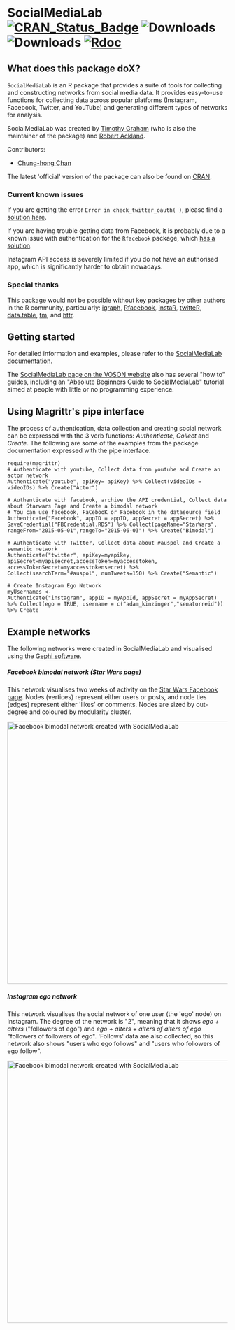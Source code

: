 # SocialMediaLab [![CRAN\_Status\_Badge](http://www.r-pkg.org/badges/version/SocialMediaLab)](https://CRAN.R-project.org/package=SocialMediaLab) ![Downloads](https://cranlogs.r-pkg.org/badges/SocialMediaLab) ![Downloads](https://cranlogs.r-pkg.org/badges/grand-total/SocialMediaLab) [![Rdoc](http://www.rdocumentation.org/badges/version/SocialMediaLab)](http://www.rdocumentation.org/packages/SocialMediaLab)

## What does this package doX?

`SocialMediaLab` is an R package that provides a suite of tools for collecting and constructing networks from social media data. It provides easy-to-use functions for collecting data across popular platforms (Instagram, Facebook, Twitter, and YouTube) and generating different types of networks for analysis.

SocialMediaLab was created by [Timothy Graham](http://uq.academia.edu/TimGraham) (who is also the maintainer of the package) and [Robert Ackland](https://researchers.anu.edu.au/researchers/ackland-rj).

Contributors:

* [Chung-hong Chan](https://github.com/chainsawriot)

The latest 'official' version of the package can also be found on [CRAN](https://cran.r-project.org/web/packages/SocialMediaLab/index.html).

### Current known issues

If you are getting the error `Error in check_twitter_oauth( )`, please find a [solution here](https://github.com/geoffjentry/twitteR/issues/90).

If you are having trouble getting data from Facebook, it is probably due to a known issue with authentication for the `Rfacebook` package, which [has a solution](https://github.com/vosonlab/SocialMediaLab/issues/28). 

Instagram API access is severely limited if you do not have an authorised app, which is significantly harder to obtain nowadays.

### Special thanks

This package would not be possible without key packages by other authors in the R community, particularly: [igraph](https://github.com/igraph/rigraph), [Rfacebook](https://github.com/pablobarbera/Rfacebook), [instaR](https://github.com/pablobarbera/instaR), [twitteR](https://github.com/geoffjentry/twitteR), [data.table](https://github.com/Rdatatable/data.table), [tm](https://cran.r-project.org/web/packages/tm/index.html), and [httr](https://github.com/hadley/httr).

## Getting started

For detailed information and examples, please refer to the [SocialMediaLab documentation](https://github.com/voson-lab/SocialMediaLab/blob/master/SocialMediaLab.pdf).

The [SocialMediaLab page on the VOSON website](http://vosonlab.net/SocialMediaLab) also has several "how to" guides, including an "Absolute Beginners Guide to SocialMediaLab" tutorial aimed at people with little or no programming experience.

## Using Magrittr's pipe interface

The process of authentication, data collection and creating social network can be expressed with the 3 verb functions: *Authenticate*, *Collect* and *Create*. The following are some of the examples from the package documentation expressed with the pipe interface.

```{r}
require(magrittr)
# Authenticate with youtube, Collect data from youtube and Create an actor network
Authenticate("youtube", apiKey= apiKey) %>% Collect(videoIDs = videoIDs) %>% Create("Actor")

# Authenticate with facebook, archive the API credential, Collect data about Starwars Page and Create a bimodal network
# You can use facebook, FaCebooK or Facebook in the datasource field
Authenticate("Facebook", appID = appID, appSecret = appSecret) %>% SaveCredential("FBCredential.RDS") %>% Collect(pageName="StarWars", rangeFrom="2015-05-01",rangeTo="2015-06-03") %>% Create("Bimodal")

# Authenticate with Twitter, Collect data about #auspol and Create a semantic network
Authenticate("twitter", apiKey=myapikey, apiSecret=myapisecret,accessToken=myaccesstoken, accessTokenSecret=myaccesstokensecret) %>% Collect(searchTerm="#auspol", numTweets=150) %>% Create("Semantic")

# Create Instagram Ego Network
myUsernames <- 
Authenticate("instagram", appID = myAppId, appSecret = myAppSecret) %>% Collect(ego = TRUE, username = c("adam_kinzinger","senatorreid")) %>% Create
```

## Example networks

The following networks were created in SocialMediaLab and visualised using the [Gephi software](http://gephi.github.io/).

##### Facebook bimodal network (Star Wars page)

This network visualises two weeks of activity on the [Star Wars Facebook page](https://www.facebook.com/StarWarsAUNZ/?brand_redir=169299103121699). Nodes (vertices) represent either users or posts, and node ties (edges) represent either 'likes' or comments. Nodes are sized by out-degree and coloured by modularity cluster.

<img src="http://vosonlab.net/papers/ACSPRIWinter2015/Facebook_bimodal_network_socialmedialab_Star_Wars.png" alt="Facebook bimodal network created with SocialMediaLab" width="600" height="600"/>

##### Instagram ego network

This network visualises the social network of one user (the 'ego' node) on Instagram. The degree of the network is "2", meaning that it shows *ego + alters* ("followers of ego") and *ego + alters* + *alters of alters of ego* "followers of followers of ego". 'Follows' data are also collected, so this network also shows "users who ego follows" and "users who followers of ego follow".

<img src="http://vosonlab.net/papers/ACSPRIWinter2015/Instagram_ego_network_socialmedialab_example.png" alt="Facebook bimodal network created with SocialMediaLab" width="600" height="600"/>

